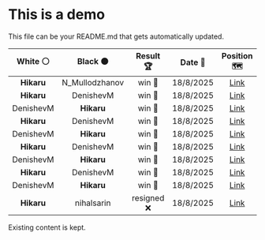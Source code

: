 # This is a demo

This file can be your README.md that gets automatically updated.

<!--START_SECTION:chessStats-->
<!-- Automatically generated with https://github.com/Balastrong/chess-stats-action -->

| White ⚪ | Black ⚫ | Result 🏆 | Date 📅 | Position 🗺️ |
|:---:|:---:|:---:|:---:|:---:|
| **Hikaru** | N_Mullodzhanov | win 🥇 | 18/8/2025 | <a href="http://www.ee.unb.ca/cgi-bin/tervo/fen.pl?select=8/1b6/6kP/PP6/8/3KB3/8/8 b - - 0 65">Link</a> |
| **Hikaru** | DenishevM | win 🥇 | 18/8/2025 | <a href="http://www.ee.unb.ca/cgi-bin/tervo/fen.pl?select=8/2b2p1k/5Pp1/6P1/1P5Q/5N1K/q7/8 b - - 7 55">Link</a> |
| DenishevM | **Hikaru** | win 🥇 | 18/8/2025 | <a href="http://www.ee.unb.ca/cgi-bin/tervo/fen.pl?select=3r4/6k1/6pb/2pP1p2/QpP3p1/4N1P1/1P1q1KP1/4R3 w - - 2 39">Link</a> |
| **Hikaru** | DenishevM | win 🥇 | 18/8/2025 | <a href="http://www.ee.unb.ca/cgi-bin/tervo/fen.pl?select=3Q4/pp2p2k/8/4P2p/8/1P3P2/4r2P/7K b - - 0 42">Link</a> |
| DenishevM | **Hikaru** | win 🥇 | 18/8/2025 | <a href="http://www.ee.unb.ca/cgi-bin/tervo/fen.pl?select=r4k1r/2q1ppb1/3p1n1p/1B1n3P/pp1P4/8/1PPQ1BP1/NK1R3R w - - 2 25">Link</a> |
| **Hikaru** | DenishevM | win 🥇 | 18/8/2025 | <a href="http://www.ee.unb.ca/cgi-bin/tervo/fen.pl?select=8/5k1p/8/2Bp4/P2P4/1P1K4/5P1P/8 b - - 0 52">Link</a> |
| DenishevM | **Hikaru** | win 🥇 | 18/8/2025 | <a href="http://www.ee.unb.ca/cgi-bin/tervo/fen.pl?select=r5k1/1r3pp1/4p2p/2np4/1P3P1P/5P2/P3PB2/3R2K1 w - - 0 32">Link</a> |
| **Hikaru** | DenishevM | win 🥇 | 18/8/2025 | <a href="http://www.ee.unb.ca/cgi-bin/tervo/fen.pl?select=5r1k/4brp1/1p2q1p1/p3P2p/2QPN1nP/PP4P1/6B1/3RR1K1 b - - 2 34">Link</a> |
| DenishevM | **Hikaru** | win 🥇 | 18/8/2025 | <a href="http://www.ee.unb.ca/cgi-bin/tervo/fen.pl?select=8/R7/3ppkp1/5p1p/2P1rP1P/8/4PK2/8 w - - 2 41">Link</a> |
| **Hikaru** | nihalsarin | resigned ❌ | 18/8/2025 | <a href="http://www.ee.unb.ca/cgi-bin/tervo/fen.pl?select=8/8/5pp1/4pkp1/8/R4K1n/8/8 w - - 0 49">Link</a> |

<!--END_SECTION:chessStats-->

Existing content is kept.
